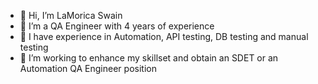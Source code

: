 - 👋 Hi, I’m LaMorica Swain
- 👀 I’m a QA Engineer with 4 years of experience
- 🌱 I have experience in Automation, API testing, DB testing and manual testing
- 💞️ I’m working to enhance my skillset and obtain an SDET or an Automation QA Engineer position



<!---
Purple-Techie88/Purple-Techie88 is a ✨ special ✨ repository because its `README.md` (this file) appears on your GitHub profile.
You can click the Preview link to take a look at your changes.
--->
